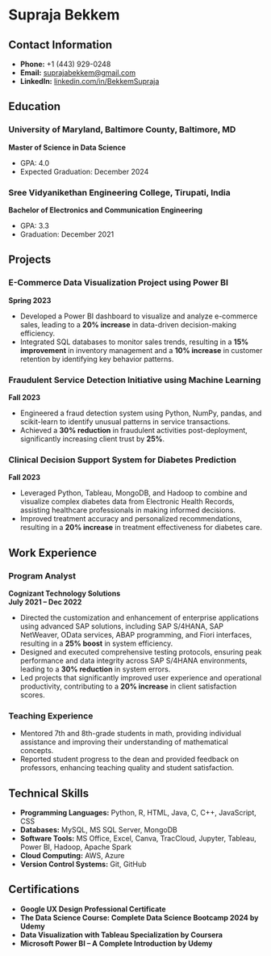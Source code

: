
# Supraja Bekkem

## Contact Information
- **Phone:** +1 (443) 929-0248
- **Email:** [suprajabekkem@gmail.com](mailto:suprajabekkem@gmail.com)
- **LinkedIn:** [linkedin.com/in/BekkemSupraja](https://www.linkedin.com/in/BekkemSupraja)

## Education

### University of Maryland, Baltimore County, Baltimore, MD
**Master of Science in Data Science**  
- GPA: 4.0  
- Expected Graduation: December 2024

### Sree Vidyanikethan Engineering College, Tirupati, India
**Bachelor of Electronics and Communication Engineering**  
- GPA: 3.3  
- Graduation: December 2021

## Projects

### E-Commerce Data Visualization Project using Power BI
**Spring 2023**  
- Developed a Power BI dashboard to visualize and analyze e-commerce sales, leading to a **20% increase** in data-driven decision-making efficiency.
- Integrated SQL databases to monitor sales trends, resulting in a **15% improvement** in inventory management and a **10% increase** in customer retention by identifying key behavior patterns.

### Fraudulent Service Detection Initiative using Machine Learning
**Fall 2023**  
- Engineered a fraud detection system using Python, NumPy, pandas, and scikit-learn to identify unusual patterns in service transactions.
- Achieved a **30% reduction** in fraudulent activities post-deployment, significantly increasing client trust by **25%**.

### Clinical Decision Support System for Diabetes Prediction
**Fall 2023**  
- Leveraged Python, Tableau, MongoDB, and Hadoop to combine and visualize complex diabetes data from Electronic Health Records, assisting healthcare professionals in making informed decisions.
- Improved treatment accuracy and personalized recommendations, resulting in a **20% increase** in treatment effectiveness for diabetes care.

## Work Experience

### Program Analyst
**Cognizant Technology Solutions**  
**July 2021 – Dec 2022**  
- Directed the customization and enhancement of enterprise applications using advanced SAP solutions, including SAP S/4HANA, SAP NetWeaver, OData services, ABAP programming, and Fiori interfaces, resulting in a **25% boost** in system efficiency.
- Designed and executed comprehensive testing protocols, ensuring peak performance and data integrity across SAP S/4HANA environments, leading to a **30% reduction** in system errors.
- Led projects that significantly improved user experience and operational productivity, contributing to a **20% increase** in client satisfaction scores.

### Teaching Experience
- Mentored 7th and 8th-grade students in math, providing individual assistance and improving their understanding of mathematical concepts.
- Reported student progress to the dean and provided feedback on professors, enhancing teaching quality and student satisfaction.

## Technical Skills
- **Programming Languages:** Python, R, HTML, Java, C, C++, JavaScript, CSS
- **Databases:** MySQL, MS SQL Server, MongoDB
- **Software Tools:** MS Office, Excel, Canva, TracCloud, Jupyter, Tableau, Power BI, Hadoop, Apache Spark
- **Cloud Computing:** AWS, Azure
- **Version Control Systems:** Git, GitHub

## Certifications
- **Google UX Design Professional Certificate**
- **The Data Science Course: Complete Data Science Bootcamp 2024 by Udemy**
- **Data Visualization with Tableau Specialization by Coursera**
- **Microsoft Power BI – A Complete Introduction by Udemy**




